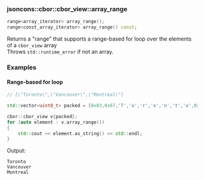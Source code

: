 ### jsoncons::cbor::cbor_view::array_range

```c++
range<array_iterator> array_range();
range<const_array_iterator> array_range() const;
```
Returns a "range" that supports a range-based for loop over the elements of a `cbor_view` array      
Throws `std::runtime_error` if not an array.

### Examples

#### Range-based for loop

```c++
// [\"Toronto\",\"Vancouver\",\"Montreal\"]

std::vector<uint8_t> packed = {0x83,0x67,'T','o','r','o','n','t','o',0x69,'V','a','n','c','o','u','v','e','r',0x68,'M','o','n','t','r','e','a','l'};

cbor::cbor_view v{packed};
for (auto element : v.array_range())
{
    std::cout << element.as_string() << std::endl;
}
```
Output:
```
Toronto
Vancouver 
Montreal
```


